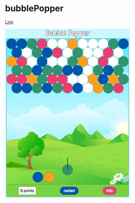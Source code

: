 # bubblePopper

[Live](http://reedwilliams24.github.io/bubblePopper)

<img src="https://raw.githubusercontent.com/reedwilliams24/bubblePopper/master/docs/screen_shot_1.png" width='412.8' height='556.8'><br/>
